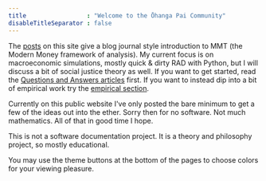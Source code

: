 ```yaml
---
title                 : "Welcome to the Ōhanga Pai Community"
disableTitleSeparator : false
---
```


The [posts](/blog) on this site give a blog journal style introduction to MMT (the Modern Money framework of analysis). 
My current focus is on macroeconomic simulations, mostly quick & dirty RAD with Python, but I will discuss a bit of social justice theory as well. 
If you want to get started, read the [Questions and Answers articles](/questions/) first.
If you want to instead dip into a bit of empirical work try the [empirical section](/empirical/).

Currently on this public website I've only posted the bare minimum to get a few of the ideas out into the ether. 
Sorry then for no software. 
Not much mathematics. 
All of that in good time I hope.

This is not a software documentation project. 
It is a theory and philosophy project, so mostly educational.

You may use the theme buttons at the bottom of the pages to choose colors 
for your viewing pleasure.
